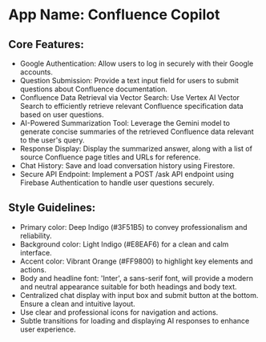 # **App Name**: Confluence Copilot

## Core Features:

- Google Authentication: Allow users to log in securely with their Google accounts.
- Question Submission: Provide a text input field for users to submit questions about Confluence documentation.
- Confluence Data Retrieval via Vector Search: Use Vertex AI Vector Search to efficiently retrieve relevant Confluence specification data based on user questions.
- AI-Powered Summarization Tool: Leverage the Gemini model to generate concise summaries of the retrieved Confluence data relevant to the user's query.
- Response Display: Display the summarized answer, along with a list of source Confluence page titles and URLs for reference.
- Chat History: Save and load conversation history using Firestore.
- Secure API Endpoint: Implement a POST /ask API endpoint using Firebase Authentication to handle user questions securely.

## Style Guidelines:

- Primary color: Deep Indigo (#3F51B5) to convey professionalism and reliability.
- Background color: Light Indigo (#E8EAF6) for a clean and calm interface.
- Accent color: Vibrant Orange (#FF9800) to highlight key elements and actions.
- Body and headline font: 'Inter', a sans-serif font, will provide a modern and neutral appearance suitable for both headings and body text.
- Centralized chat display with input box and submit button at the bottom. Ensure a clean and intuitive layout.
- Use clear and professional icons for navigation and actions.
- Subtle transitions for loading and displaying AI responses to enhance user experience.